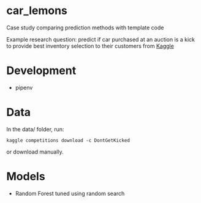 # car_lemons

Case study comparing prediction methods with template code

Example research question: predict if car purchased at an auction is a kick to provide best inventory selection to their customers from [Kaggle](https://www.kaggle.com/c/DontGetKicked)

# Development

* pipenv

# Data

In the data/ folder, run:
```
kaggle competitions download -c DontGetKicked
```

or download manually.

# Models

* Random Forest tuned using random search